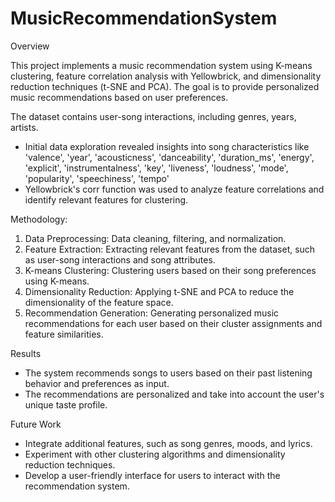 # MusicRecommendationSystem
Overview

This project implements a music recommendation system using K-means clustering, feature correlation analysis with Yellowbrick, and dimensionality reduction techniques (t-SNE and PCA). The goal is to provide personalized music recommendations based on user preferences.

The dataset contains user-song interactions, including genres, years, artists.

- Initial data exploration revealed insights into song characteristics like 'valence', 'year', 'acousticness', 'danceability', 'duration_ms', 'energy', 'explicit',
 'instrumentalness', 'key', 'liveness', 'loudness', 'mode', 'popularity', 'speechiness', 'tempo'
- Yellowbrick's corr function was used to analyze feature correlations and identify relevant features for clustering.

Methodology:
1. Data Preprocessing: Data cleaning, filtering, and normalization.
2. Feature Extraction: Extracting relevant features from the dataset, such as user-song interactions and song attributes.
3. K-means Clustering: Clustering users based on their song preferences using K-means.
4. Dimensionality Reduction: Applying t-SNE and PCA to reduce the dimensionality of the feature space.
5. Recommendation Generation: Generating personalized music recommendations for each user based on their cluster assignments and feature similarities.

Results

- The system recommends songs to users based on their past listening behavior and preferences as input.
- The recommendations are personalized and take into account the user's unique taste profile.

Future Work

- Integrate additional features, such as song genres, moods, and lyrics.
- Experiment with other clustering algorithms and dimensionality reduction techniques.
- Develop a user-friendly interface for users to interact with the recommendation system.
